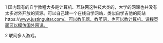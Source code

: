 1 国内现有的自学教程大多是计算机、互联网这种技术类的，大学的网课也并没有太多对外开放的资源。可以自己建一个在线自学网站，类似自学吉他的网站https://www.justinguitar.com/。可以教乐器、教英语，也可以教计算机。课程页面可以模仿国外网课。

2 联网多人游戏。

